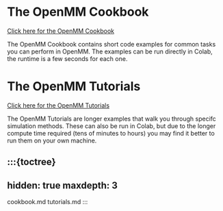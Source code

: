 # The OpenMM Cookbook
[Click here for the OpenMM Cookbook](cookbook.md)

The OpenMM Cookbook contains short code examples for common tasks you can perform in OpenMM. 
The examples can be run directly in Colab, the runtime is a few seconds for each one.

# The OpenMM Tutorials
[Click here for the OpenMM Tutorials](tutorials.md)

The OpenMM Tutorials are longer examples that walk you through specifc simulation methods.
These can also be run in Colab, but due to the longer compute time required (tens of minutes to hours) you may find it better to run them on your own machine.

:::{toctree}
---
hidden: true
maxdepth: 3
---
cookbook.md
tutorials.md
:::